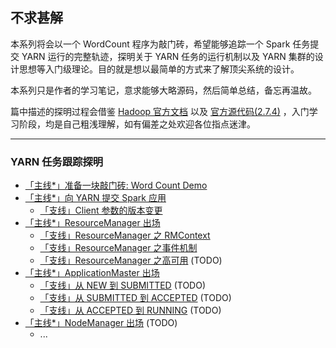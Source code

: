 ## 不求甚解


本系列将会以一个 WordCount 程序为敲门砖，希望能够追踪一个 Spark 任务提交 YARN 运行的完整轨迹，探明关于 YARN 任务的运行机制以及 YARN 集群的设计思想等入门级理论。目的就是想以最简单的方式来了解顶尖系统的设计。

本系列只是作者的学习笔记，意求能够大略源码，然后简单总结，备忘再温故。

篇中描述的探明过程会借鉴 [Hadoop 官方文档](http://hadoop.apache.org/docs/r2.7.4/hadoop-yarn/hadoop-yarn-site/index.html) 以及 [官方源代码(2.7.4)](https://github.com/apache/hadoop/tree/release-2.7.4-RC0/hadoop-yarn-project/hadoop-yarn) ，入门学习阶段，均是自己粗浅理解，如有偏差之处欢迎各位指点迷津。

---

### YARN 任务跟踪探明

* [「主线*」准备一块敲门砖: Word Count Demo](./1.&#32;Demo.md)
* [「主线*」向 YARN 提交 Spark 应用](./2.&#32;Client.md)
    * [「支线」Client 参数的版本变更](./2.1&#32;ClientArguments.md)
* [「主线*」ResourceManager 出场](./3.&#32;ResourceManager.md)
    * [「支线」ResourceManager 之 RMContext](./3.1&#32;RMContext.md)
    * [「支线」ResourceManager 之事件机制](./3.2&#32;EventDispatcher.md)
    * [「支线」ResourceManager 之高可用](./3.3&#32;RMHignAvaliable.md) (TODO)
* [「主线*」ApplicationMaster 出场](./4.&#32;ApplicationMaster.md)
    * [「支线」从 NEW 到 SUBMITTED](./4.1&#32;AM-1.md) (TODO)
    * [「支线」从 SUBMITTED 到 ACCEPTED]() (TODO)
    * [「支线」从 ACCEPTED 到 RUNNING]() (TODO)
* [「主线*」NodeManager 出场]() (TODO)
    * ...


